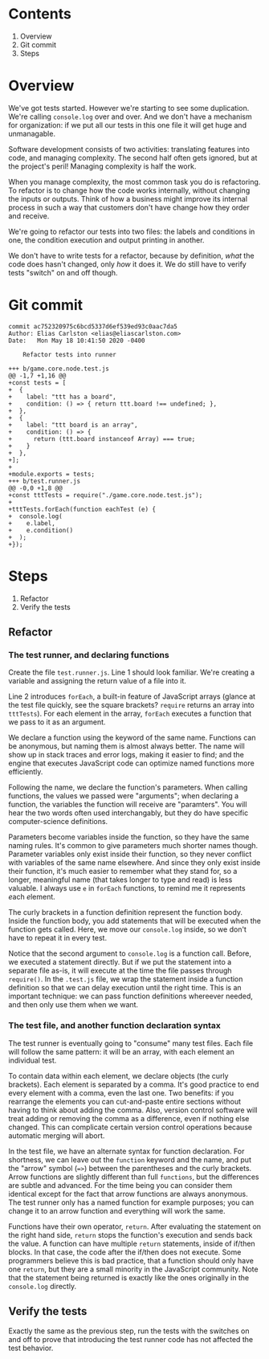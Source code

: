 # Contents
1. Overview
2. Git commit
3. Steps

# Overview
We've got tests started. However we're starting to see some duplication. We're calling `console.log` over and over. And we don't have a mechanism for organization: if we put all our tests in this one file it will get huge and unmanagable. 

Software development consists of two activities: translating features into code, and managing complexity. The second half often gets ignored, but at the project's peril! Managing complexity is half the work.

When you manage complexity, the most common task you do is refactoring. To refactor is to change how the code works internally, without changing the inputs or outputs. Think of how a business might improve its internal process in such a way that customers don't have change how they order and receive.

We're going to refactor our tests into two files: the labels and conditions in one, the condition execution and output printing in another. 

We don't have to write tests for a refactor, because by definition, _what_ the code does hasn't changed, only _how_ it does it. We do still have to verify tests "switch" on and off though.

# Git commit
```
commit ac752320975c6bcd5337d6ef539ed93c0aac7da5
Author: Elias Carlston <elias@eliascarlston.com>
Date:   Mon May 18 10:41:50 2020 -0400

    Refactor tests into runner

+++ b/game.core.node.test.js
@@ -1,7 +1,16 @@
+const tests = [
+  {
+    label: "ttt has a board", 
+    condition: () => { return ttt.board !== undefined; },
+  },
+  {
+    label: "ttt board is an array", 
+    condition: () => { 
+      return (ttt.board instanceof Array) === true;
+    }
+  },
+];
+
+module.exports = tests;
+++ b/test.runner.js
@@ -0,0 +1,8 @@
+const tttTests = require("./game.core.node.test.js");
+
+tttTests.forEach(function eachTest (e) {
+  console.log(
+    e.label, 
+    e.condition()
+  );
+});
```

# Steps
1. Refactor
2. Verify the tests

## Refactor
### The test runner, and declaring functions
Create the file `test.runner.js`. Line 1 should look familiar. We're creating a variable and assigning the return value of a file into it.

Line 2 introduces `forEach`, a built-in feature of JavaScript arrays (glance at the test file quickly, see the square brackets? `require` returns an array into `tttTests`). For each element in the array, `forEach` executes a function that we pass to it as an argument.

We declare a function using the keyword of the same name. Functions can be anonymous, but naming them is almost always better. The name will show up in stack traces and error logs, making it easier to find; and the engine that executes JavaScript code can optimize named functions more efficiently.

Following the name, we declare the function's parameters. When calling functions, the values we passed were "arguments"; when declaring a function, the variables the function will receive are "paramters". You will hear the two words often used interchangably, but they do have specific computer-science definitions. 

Parameters become variables inside the function, so they have the same naming rules. It's common to give parameters much shorter names though. Parameter variables only exist inside their function, so they never conflict with variables of the same name elsewhere. And since they only exist inside their function, it's much easier to remember what they stand for, so a longer, meaningful name (that takes longer to type and read) is less valuable. I always use `e` in `forEach` functions, to remind me it represents *e*ach *e*lement.

The curly brackets in a function definition represent the function body. Inside the function body, you add statements that will be executed when the function gets called. Here, we move our `console.log` inside, so we don't have to repeat it in every test. 

Notice that the second argument to `console.log` is a function call. Before, we executed a statement directly. But if we put the statement into a separate file as-is, it will execute at the time the file passes through `require()`. In the `.test.js` file, we wrap the statement inside a function definition so that we can delay execution until the right time. This is an important technique: we can pass function definitions whereever needed, and then only use them when we want. 

### The test file, and another function declaration syntax
The test runner is eventually going to "consume" many test files. Each file will follow the same pattern: it will be an array, with each element an individual test. 

To contain data within each element, we declare objects (the curly brackets). Each element is separated by a comma. It's good practice to end every element with a comma, even the last one. Two benefits: if you rearrange the elements you can cut-and-paste entire sections without having to think about adding the comma. Also, version control software will treat adding or removing the comma as a difference, even if nothing else changed. This can complicate certain version control operations because automatic merging will abort.

In the test file, we have an alternate syntax for function declaration. For shortness, we can leave out the `function` keyword and the name, and put the "arrow" symbol (`=>`) between the parentheses and the curly brackets. Arrow functions are slightly different than full `functions`, but the differences are subtle and advanced. For the time being you can consider them identical except for the fact that arrow functions are always anonymous. The test runner only has a named function for example purposes; you can change it to an arrow function and everything will work the same. 

Functions have their own operator, `return`. After evaluating the statement on the right hand side, `return` stops the function's execution and sends back the value. A function can have multiple `return` statements, inside of if/then blocks. In that case, the code after the if/then does not execute. Some programmers believe this is bad practice, that a function should only have one `return`, but they are a small minority in the JavaScript community. Note that the statement being returned is exactly like the ones originally in the `console.log` directly. 

## Verify the tests
Exactly the same as the previous step, run the tests with the switches on and off to prove that introducing the test runner code has not affected the test behavior.
